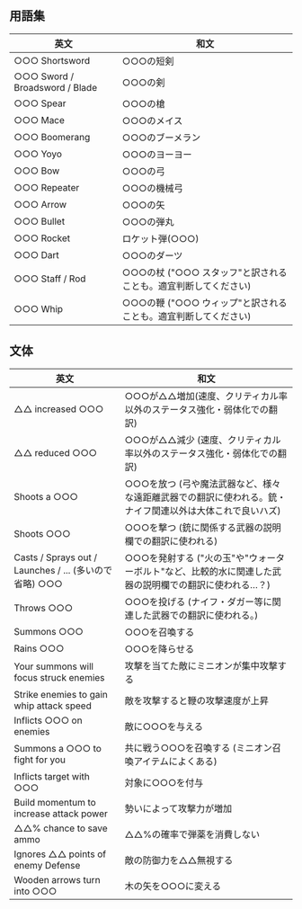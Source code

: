 ## 用語集

| 英文                           | 和文                                                           |
| ------------------------------ | -------------------------------------------------------------- |
| ○○○ Shortsword                 | ○○○の短剣                                                      |
| ○○○ Sword / Broadsword / Blade | ○○○の剣                                                        |
| ○○○ Spear                      | ○○○の槍                                                        |
| ○○○ Mace                       | ○○○のメイス                                                    |
| ○○○ Boomerang                  | ○○○のブーメラン                                                |
| ○○○ Yoyo                       | ○○○のヨーヨー                                                  |
| ○○○ Bow                        | ○○○の弓                                                        |
| ○○○ Repeater                   | ○○○の機械弓                                                    |
| ○○○ Arrow                      | ○○○の矢                                                        |
| ○○○ Bullet                     | ○○○の弾丸                                                      |
| ○○○ Rocket                     | ロケット弾(○○○)                                                |
| ○○○ Dart                       | ○○○のダーツ                                                    |
| ○○○ Staff / Rod                | ○○○の杖 ("○○○ スタッフ"と訳されることも。適宜判断してください) |
| ○○○ Whip                       | ○○○の鞭 ("○○○ ウィップ"と訳されることも。適宜判断してください) |

## 文体

| 英文                                                   | 和文                                                                                                     |
| ------------------------------------------------------ | -------------------------------------------------------------------------------------------------------- |
| △△ increased ○○○                                       | ○○○が△△増加(速度、クリティカル率以外のステータス強化・弱体化での翻訳)                                    |
| △△ reduced ○○○                                         | ○○○が△△減少 (速度、クリティカル率以外のステータス強化・弱体化での翻訳)                                   |
| Shoots a ○○○                                           | ○○○を放つ (弓や魔法武器など、様々な遠距離武器での翻訳に使われる。銃・ナイフ関連以外は大体これで良いハズ) |
| Shoots ○○○                                             | ○○○を撃つ (銃に関係する武器の説明欄での翻訳に使われる)                                                   |
| Casts / Sprays out / Launches / ... (多いので省略) ○○○ | ○○○を発射する ("火の玉"や"ウォーターボルト"など、比較的水に関連した武器の説明欄での翻訳に使われる…？)    |
| Throws ○○○                                             | ○○○を投げる (ナイフ・ダガー等に関連した武器での翻訳に使われる。)                                         |
| Summons ○○○                                            | ○○○を召喚する                                                                                            |
| Rains ○○○                                              | ○○○を降らせる                                                                                            |
| Your summons will focus struck enemies                 | 攻撃を当てた敵にミニオンが集中攻撃する                                                                   |
| Strike enemies to gain whip attack speed               | 敵を攻撃すると鞭の攻撃速度が上昇                                                                         |
| Inflicts ○○○ on enemies                                | 敵に○○○を与える                                                                                          |
| Summons a ○○○ to fight for you                         | 共に戦う○○○を召喚する (ミニオン召喚アイテムによくある)                                                   |
| Inflicts target with ○○○                               | 対象に○○○を付与                                                                                          |
| Build momentum to increase attack power                | 勢いによって攻撃力が増加                                                                                 |
| △△% chance to save ammo                                | △△%の確率で弾薬を消費しない                                                                              |
| Ignores △△ points of enemy Defense                     | 敵の防御力を△△無視する                                                                                   |
| Wooden arrows turn into ○○○                             | 木の矢を○○○に変える                                                                                   |
